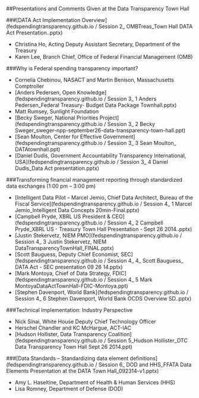 ##Presentations and Comments Given at the Data Transparency Town Hall 

###[DATA Act Implementation Overview](fedspendingtransparency.github.io / Session 2_ OMBTreas_Town Hall DATA Act Presentation..pptx)
* Christina Ho, Acting Deputy Assistant Secretary, Department of the Treasury
* Karen Lee, Branch Chief, Office of Federal Financial Management (OMB)

###Why is Federal spending transparency important?
* Cornelia Chebinou, NASACT and Martin Benison, Massachusetts Comptroller
* [Anders Pedersen, Open Knowledge](fedspendingtransparency.github.io / Session 3_ 1 Anders Pedersen_Federal Treasury- Budget Data Package Townhall.pptx) 
* Matt Rumsey, Sunlight Foundation
* [Becky Sweger, National Priorities Project](fedspendingtransparency.github.io / Session 3_ 2 Becky Sweger_sweger-npp-september26-data-transparency-town-hall.ppt)
* [Sean Moulton, Center for Effective Government](fedspendingtransparency.github.io / Session 3_ 3 Sean Moulton_ DATAtownhall.ppt)
* [Daniel Dudis, Government Accountability Transparency International, USA](fedspendingtransparency.github.io / Session 3_ 4 Daniel Dudis_Data Act presentation.pptx)



###Transforming financial management reporting through standardized data exchanges (1:00 pm – 3:00 pm)
* [Intelligent Data Pilot – Marcel Jemio, Chief Data Architect, Bureau of the Fiscal Service](fedspendingtransparency.github.io / Session 4_ 1 Marcel Jemio_Intelligent Data Concepts 20min-Final.pptx) 
* [Campbell Pryde, XBRL US President & CEO](fedspendingtransparency.github.io / Session 4_ 2 Campbell Pryde_XBRL US - Treasury Town Hall Presentation - Sept 26 2014..pptx)
* [Justin Stekervetz, NIEM PMO](fedspendingtransparency.github.io / Session 4_ 3 Justin Stekervetz, NIEM DataTransparencyTownHall_FINAL.pptx) 
* [Scott Bauguess, Deputy Chief Economist, SEC](fedspendingtransparency.github.io / Session 4_ 4_ Scott Bauguess_ DATA Act - SEC presentation 09 26 14.pptx) 
* [Mark Montoya, Chief of Data Strategy, FDIC](fedspendingtransparency.github.io / Session 4_ 5 Mark MontoyaDataActTownHall-FDIC-Montoya.ppt)
* [Stephen Davenport, World Bank](fedspendingtransparency.github.io / Session 4_ 6 Stephen Davenport, World Bank OCDS Overview SD..pptx)

###Technical Implementation: Industry Perspective 
* Nick Sinai, White House Deputy Chief Technology Officer
* Herschel Chandler and KC McHargue, ACT-IAC
* [Hudson Hollister, Data Transparency Coalition](fedspendingtransparency.github.io / Session 5_Hudson Hollister_DTC Data Transparency Town Hall Sept 26 2014.ppt) 

###[Data Standards – Standardizing data element definitions](fedspendingtransparency.github.io / Session 6_ DOD and HHS_FFATA Data Elements Presentation at the DATA Town Hall_092314-v1.pptx) 
* Amy L. Haseltine, Department of Health & Human Services (HHS)
* Lisa Romney, Department of Defense (DOD) 




